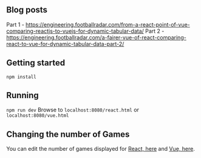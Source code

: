 ## Blog posts
Part 1 - https://engineering.footballradar.com/from-a-react-point-of-vue-comparing-reactjs-to-vuejs-for-dynamic-tabular-data/
Part 2 - https://engineering.footballradar.com/a-fairer-vue-of-react-comparing-react-to-vue-for-dynamic-tabular-data-part-2/

## Getting started
`npm install`

## Running
`npm run dev`
Browse to `localhost:8080/react.html` or `localhost:8080/vue.html`

## Changing the number of Games
You can edit the number of games displayed for [React, here](https://github.com/footballradar/VueReactPerf/blob/master/src/react.js#L17) and [Vue, here](https://github.com/footballradar/VueReactPerf/blob/master/src/vue.js#L4).
